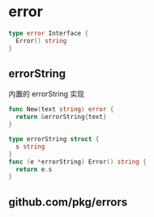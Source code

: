 # error

```go
type error Interface {
  Error() string
}
```

## errorString

内置的 errorString 实现

```go
func New(text string) error {
  return &errorString{text}
}

type errorString struct {
  s string
}
func (e *errorString) Error() string {
  return e.s
}
```

## github.com/pkg/errors
